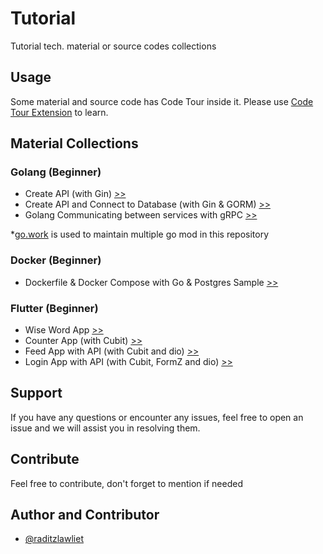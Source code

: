 # Tutorial

Tutorial tech. material or source codes collections

## Usage

Some material and source code has Code Tour inside it. Please use [Code Tour Extension](https://marketplace.visualstudio.com/items?itemName=vsls-contrib.codetour) to learn.

## Material Collections

### Golang (Beginner)

- Create API (with Gin) [>>](golang/beginner/go-2-api/)
- Create API and Connect to Database (with Gin & GORM) [>>](golang/beginner/go-3-db-digi/)
- Golang Communicating between services with gRPC [>>](golang/beginner/go-4-digi-micro/)

\*[go.work](golang/go.work) is used to maintain multiple go mod in this repository

### Docker (Beginner)

- Dockerfile & Docker Compose with Go & Postgres Sample [>>](docker/beginner/)

### Flutter (Beginner)

- Wise Word App [>>](flutter/beginner/flutter_wise_word/)
- Counter App (with Cubit) [>>](flutter/beginner/flutter_counter_cubit/)
- Feed App with API (with Cubit and dio) [>>](flutter/beginner/flutter_user_list_cubit/)
- Login App with API (with Cubit, FormZ and dio) [>>](flutter/beginner/flutter_login_api/)

## Support

If you have any questions or encounter any issues, feel free to open an issue and we will assist you in resolving them.

## Contribute

Feel free to contribute, don't forget to mention if needed

## Author and Contributor

- [@raditzlawliet](https://github.com/raditzlawliet/)
